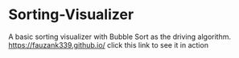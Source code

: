 # Sorting-Visualizer
A basic sorting visualizer with Bubble Sort as the driving algorithm.
https://fauzank339.github.io/ click this link to see it in action
